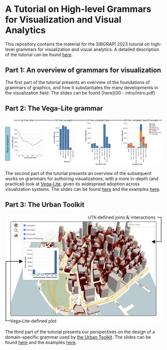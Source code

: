 # A Tutorial on High-level Grammars for Visualization and Visual Analytics

This repository contains the material for the SIBGRAPI 2023 tutorial on high-level grammars for visualization and visual analytics. A detailed description of the tutorial can be found [here](grammars.pdf).

## Part 1: An overview of grammars for visualization

The first part of the tutorial presents an overview of the foundations of grammars of graphics, and how it substantiates the many developments in the visualization field. The slides can be found [here](00 - intro/intro.pdf)

## Part 2: The Vega-Lite grammar

![Vega-Lite](vega-lite.png)

The second part of the tutorial presents an overview of the subsequent works on grammars for authoring visualizations, with a more in-depth (and practical) look at [Vega-Lite](https://vega.github.io/vega-lite/), given its widespread adoption across visualization systems. The slides can be found [here](01-vega/vega.pdf) and the examples [here](01-vega/).

## Part 3: The Urban Toolkit

![The Urban Toolkit](utk.png)

The third part of the tutorial presents our perspectives on the design of a domain-specific grammar used by [the Urban Toolkit](http://urbantk.org). The slides can be found [here](02-utk/utk.pdf) and the examples [here](02-utk/).
